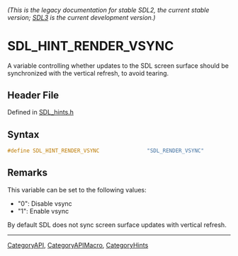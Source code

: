 ###### (This is the legacy documentation for stable SDL2, the current stable version; [SDL3](https://wiki.libsdl.org/SDL3/) is the current development version.)
# SDL_HINT_RENDER_VSYNC

A variable controlling whether updates to the SDL screen surface should be synchronized with the vertical refresh, to avoid tearing.

## Header File

Defined in [SDL_hints.h](https://github.com/libsdl-org/SDL/blob/SDL2/include/SDL_hints.h)

## Syntax

```c
#define SDL_HINT_RENDER_VSYNC               "SDL_RENDER_VSYNC"
```

## Remarks

This variable can be set to the following values:

- "0": Disable vsync
- "1": Enable vsync

By default SDL does not sync screen surface updates with vertical refresh.

----
[CategoryAPI](CategoryAPI), [CategoryAPIMacro](CategoryAPIMacro), [CategoryHints](CategoryHints)

